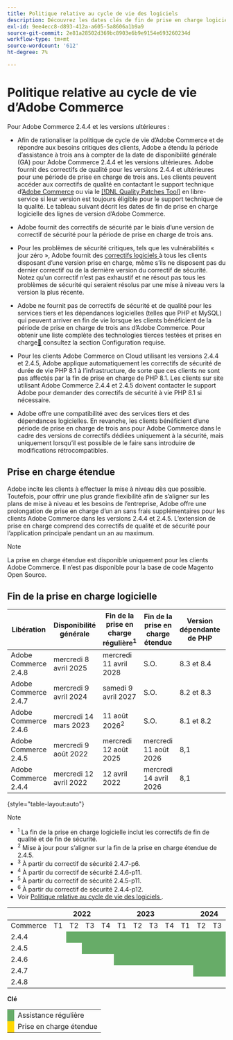 ```yaml
---
title: Politique relative au cycle de vie des logiciels
description: Découvrez les dates clés de fin de prise en charge logicielle des versions d’Adobe Commerce.
exl-id: 9ee4ecc8-d893-412a-a605-5a8606a1b9a9
source-git-commit: 2e81a28502d369bc8903e6b9e9154e693260234d
workflow-type: tm+mt
source-wordcount: '612'
ht-degree: 7%

---
```



# Politique relative au cycle de vie d’Adobe Commerce

Pour Adobe Commerce 2.4.4 et les versions ultérieures :

- Afin de rationaliser la politique de cycle de vie d’Adobe Commerce et de répondre aux besoins critiques des clients, Adobe a étendu la période d’assistance à trois ans à compter de la date de disponibilité générale (GA) pour Adobe Commerce 2.4.4 et les versions ultérieures. Adobe fournit des correctifs de qualité pour les versions 2.4.4 et ultérieures pour une période de prise en charge de trois ans. Les clients peuvent accéder aux correctifs de qualité en contactant le support technique d’[Adobe Commerce](https://experienceleague.adobe.com/en/docs/commerce-knowledge-base/kb/help-center-guide/magento-help-center-user-guide) ou via le [[!DNL Quality Patches Tool]](https://experienceleague.adobe.com/tools/commerce-quality-patches/index.html) en libre-service si leur version est toujours éligible pour le support technique de la qualité. Le tableau suivant décrit les dates de fin de prise en charge logicielle des lignes de version d’Adobe Commerce.

- Adobe fournit des correctifs de sécurité par le biais d’une version de correctif de sécurité pour la période de prise en charge de trois ans.

- Pour les problèmes de sécurité critiques, tels que les vulnérabilités « jour zéro », Adobe fournit des [ correctifs logiciels ](https://support.magento.com/hc/en-us/sections/360003869892-Known-issues-patches-attached-) à tous les clients disposant d’une version prise en charge, même s’ils ne disposent pas du dernier correctif ou de la dernière version du correctif de sécurité. Notez qu’un correctif n’est pas exhaustif et ne résout pas tous les problèmes de sécurité qui seraient résolus par une mise à niveau vers la version la plus récente.

- Adobe ne fournit pas de correctifs de sécurité et de qualité pour les services tiers et les dépendances logicielles (telles que PHP et MySQL) qui peuvent arriver en fin de vie lorsque les clients bénéficient de la période de prise en charge de trois ans d’Adobe Commerce. Pour obtenir une liste complète des technologies tierces testées et prises en charge[&#128279;](../installation/system-requirements.md) consultez la section Configuration requise.

- Pour les clients Adobe Commerce on Cloud utilisant les versions 2.4.4 et 2.4.5, Adobe applique automatiquement les correctifs de sécurité de durée de vie PHP 8.1 à l’infrastructure, de sorte que ces clients ne sont pas affectés par la fin de prise en charge de PHP 8.1. Les clients sur site utilisant Adobe Commerce 2.4.4 et 2.4.5 doivent contacter le support Adobe pour demander des correctifs de sécurité à vie PHP 8.1 si nécessaire.

- Adobe offre une compatibilité avec des services tiers et des dépendances logicielles. En revanche, les clients bénéficient d’une période de prise en charge de trois ans pour Adobe Commerce dans le cadre des versions de correctifs dédiées uniquement à la sécurité, mais uniquement lorsqu’il est possible de le faire sans introduire de modifications rétrocompatibles.

## Prise en charge étendue

Adobe incite les clients à effectuer la mise à niveau dès que possible. Toutefois, pour offrir une plus grande flexibilité afin de s’aligner sur les plans de mise à niveau et les besoins de l’entreprise, Adobe offre une prolongation de prise en charge d’un an sans frais supplémentaires pour les clients Adobe Commerce dans les versions 2.4.4 et 2.4.5. L’extension de prise en charge comprend des correctifs de qualité et de sécurité pour l’application principale pendant un an au maximum.

>[!NOTE]
>
>La prise en charge étendue est disponible uniquement pour les clients Adobe Commerce. Il n’est pas disponible pour la base de code Magento Open Source.

## Fin de la prise en charge logicielle

| Libération | Disponibilité générale | Fin de la prise en charge régulière<sup>1</sup> | Fin de la prise en charge étendue | Version dépendante de PHP | Version dépendante de MariaDB |
|----------------------|----------------------|------------------------------------|-------------------------|-----------------------|---------------------------|
| Adobe Commerce 2.4.8 | mercredi 8 avril 2025 | mercredi 11 avril 2028 | S.O. | 8.3 et 8.4 | 11,4 |
| Adobe Commerce 2.4.7 | mercredi 9 avril 2024 | samedi 9 avril 2027 | S.O. | 8.2 et 8.3 | 10.11<sup>3</sup> |
| Adobe Commerce 2.4.6 | mercredi 14 mars 2023 | 11 août 2026<sup>2</sup> | S.O. | 8.1 et 8.2 | 10.11<sup>4</sup> |
| Adobe Commerce 2.4.5 | mercredi 9 août 2022 | mercredi 12 août 2025 | mercredi 11 août 2026 | 8,1 | 10,6<sup>5</sup> |
| Adobe Commerce 2.4.4 | mercredi 12 avril 2022 | 12 avril 2022 | mercredi 14 avril 2026 | 8,1 | 10,6<sup>6</sup> |

{style="table-layout:auto"}

>[!NOTE]
>
>- <sup>1</sup> La fin de la prise en charge logicielle inclut les correctifs de fin de qualité et de fin de sécurité.
>- <sup>2</sup> Mise à jour pour s’aligner sur la fin de la prise en charge étendue de 2.4.5.
>- <sup>3</sup> À partir du correctif de sécurité 2.4.7-p6.
>- <sup>4</sup> À partir du correctif de sécurité 2.4.6-p11.
>- <sup>5</sup> À partir du correctif de sécurité 2.4.5-p11.
>- <sup>6</sup> À partir du correctif de sécurité 2.4.4-p12.
>- Voir [ Politique relative au cycle de vie des logiciels ](https://www.adobe.com/content/dam/cc/en/legal/terms/enterprise/pdfs/Adobe-Commerce-Software-Lifecycle-Policy.pdf).

<table style="table-layout:auto">
<thead>
  <tr>
    <th colspan="1"></th>
    <th colspan="4">2022</th>
    <th colspan="4">2023</th>
    <th colspan="4">2024</th>
    <th colspan="4">2025</th>
    <th colspan="4">2026</th>
    <th colspan="4">2027</th>
    <th colspan="4">2028</th>
  </tr>
</thead>
<tbody>
  <tr>
    <td>Commerce</td>
    <td>T1</td>
    <td>T2</td>
    <td>T3</td>
    <td>T4</td>
    <td>T1</td>
    <td>T2</td>
    <td>T3</td>
    <td>T4</td>
    <td>T1</td>
    <td>T2</td>
    <td>T3</td>
    <td>T4</td>
    <td>T1</td>
    <td>T2</td>
    <td>T3</td>
    <td>T4</td>
    <td>T1</td>
    <td>T2</td>
    <td>T3</td>
    <td>T4</td>
    <td>T1</td>
    <td>T2</td>
    <td>T3</td>
    <td>T4</td>
    <td>T1</td>
    <td>T2</td>
    <td>T3</td>
    <td>T4</td>
  </tr>
  <tr>
    <td>2.4.4</td>
    <td></td>
    <td colspan="13" style="background-color:#67ac68;"></td>
    <td colspan="4" style="background-color:#ffd700;"></td>
    <td colspan="10"></td>
  </tr>
  <tr>
    <td>2.4.5</td>
    <td colspan="2"></td>
    <td colspan="13" style="background-color:#67ac68;"></td>
    <td colspan="4" style="background-color:#ffd700;"></td>
    <td colspan="9"></td>
  </tr>
  <tr>
    <td>2.4.6</td>
    <td colspan="4"></td>
    <td colspan="15" style="background-color:#67ac68;"></td>
    <td colspan="10"></td>
  </tr>
  <tr>
    <td>2.4.7</td>
    <td colspan="9"></td>
    <td colspan="13" style="background-color:#67ac68;"></td>
    <td colspan="6"></td>
  </tr>
  <tr>
    <td>2.4.8</td>
    <td colspan="13"></td>
    <td colspan="13" style="background-color:#67ac68;"></td>
    <td colspan="2"></td>
  </tr>
</tbody>
</table>

**Clé**

<table style="table-layout:auto">
 <tbody>
  <tr>
   <td style="background-color:#67ac68;"></td>
   <td>Assistance régulière</td>
  </tr>
  <tr>
   <td style="background-color:#ffd700;"></td>
   <td>Prise en charge étendue</td>
  </tr>
 </tbody>
</table>
